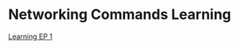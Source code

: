 # Networking Commands Learning

[Learning EP 1](https://github.com/OfficialJavaScript/IT-Career/blob/main/Networking/Commands/learning-ep-1.md)
